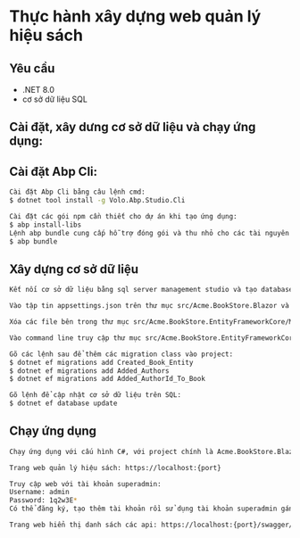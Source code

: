 # Thực hành xây dựng web quản lý hiệu sách

## Yêu cầu

* .NET 8.0
* cơ sở dữ liệu SQL


## Cài đặt, xây dưng cơ sở dữ liệu và chạy ứng dụng:


## Cài đặt Abp Cli:
``` bash
Cài đặt Abp Cli bằng câu lệnh cmd:
$ dotnet tool install -g Volo.Abp.Studio.Cli

Cài đặt các gói npm cần thiết cho dự án khi tạo ứng dụng:
$ abp install-libs
Lệnh abp bundle cung cấp hỗ trợ đóng gói và thu nhỏ cho các tài nguyên cho dự án Blazor.
$ abp bundle
```

## Xây dựng cơ sở dữ liệu
``` bash
Kết nối cơ sở dữ liệu bằng sql server management studio và tạo database, đặt tên là BookStore

Vào tập tin appsettings.json trên thư mục src/Acme.BookStore.Blazor và src/Acme.BookStore.DbMigrator chỉnh sửa lại các connectionstring với server name, user, password phù hợp.

Xóa các file bên trong thư mục src/Acme.BookStore.EntityFrameworkCore/Migrations

Vào command line truy cập thư mục src/Acme.BookStore.EntityFrameworkCore

Gõ các lệnh sau để thêm các migration class vào project:
$ dotnet ef migrations add Created_Book_Entity
$ dotnet ef migrations add Added_Authors
$ dotnet ef migrations add Added_AuthorId_To_Book

Gõ lệnh để cập nhật cơ sở dữ liệu trên SQL:
$ dotnet ef database update
```

## Chạy ứng dụng
``` bash
Chạy ứng dụng với cấu hình C#, với project chính là Acme.BookStore.Blazor

Trang web quản lý hiệu sách: https://localhost:{port}

Truy cập web với tài khoản superadmin:
Username: admin
Password: 1q2w3E*
Có thể đăng ký, tạo thêm tài khoản rồi sử dụng tài khoản superadmin gán quyền và thao tác với web.

Trang web hiển thị danh sách các api: https://localhost:{port}/swagger/index.html


```
